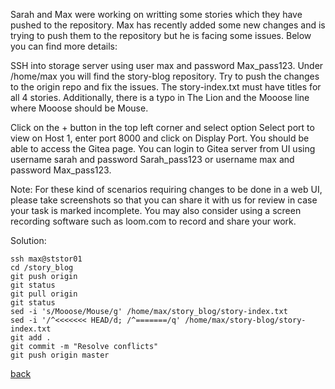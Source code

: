 Sarah and Max were working on writting some stories which they have pushed to the repository. Max has recently added some new changes and is trying to push them to the repository but he is facing some issues. Below you can find more details:  

SSH into storage server using user max and password Max_pass123. Under /home/max you will find the story-blog repository. Try to push the changes to the origin repo and fix the issues. The story-index.txt must have titles for all 4 stories. Additionally, there is a typo in The Lion and the Mooose line where Mooose should be Mouse.  

Click on the + button in the top left corner and select option Select port to view on Host 1, enter port 8000 and click on Display Port. You should be able to access the Gitea page. You can login to Gitea server from UI using username sarah and password Sarah_pass123 or username max and password Max_pass123.  

Note: For these kind of scenarios requiring changes to be done in a web UI, please take screenshots so that you can share it with us for review in case your task is marked incomplete. You may also consider using a screen recording software such as loom.com to record and share your work.  

Solution:  

```
ssh max@ststor01
cd /story_blog
git push origin
git status
git pull origin
git status
sed -i 's/Mooose/Mouse/g' /home/max/story_blog/story-index.txt
sed -i '/^<<<<<<< HEAD/d; /^=======/q' /home/max/story-blog/story-index.txt
git add .
git commit -m "Resolve conflicts"
git push origin master
```

[back](https://github.com/MederD/Kodekloud-Engineer-Tasks)


